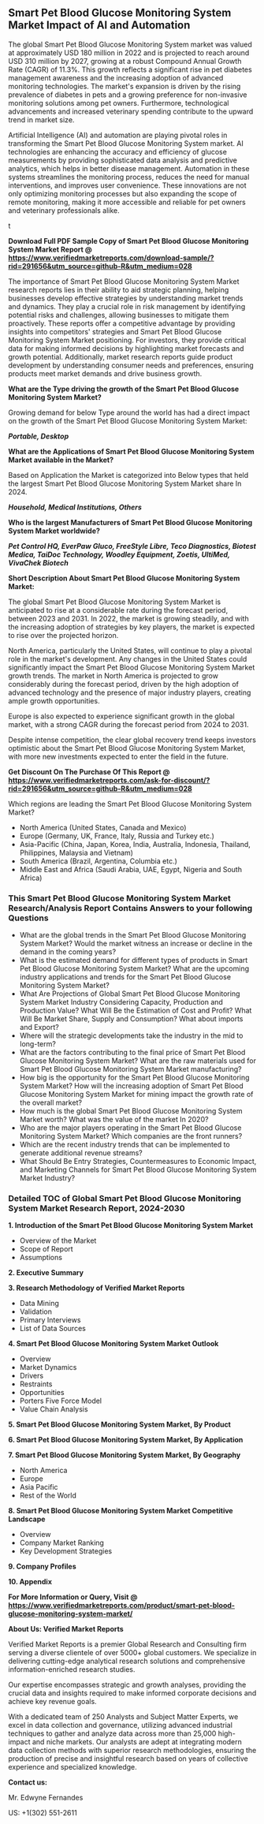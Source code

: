 <h2>Smart Pet Blood Glucose Monitoring System Market Impact of AI and Automation</h2><p>The global Smart Pet Blood Glucose Monitoring System market was valued at approximately USD 180 million in 2022 and is projected to reach around USD 310 million by 2027, growing at a robust Compound Annual Growth Rate (CAGR) of 11.3%. This growth reflects a significant rise in pet diabetes management awareness and the increasing adoption of advanced monitoring technologies. The market's expansion is driven by the rising prevalence of diabetes in pets and a growing preference for non-invasive monitoring solutions among pet owners. Furthermore, technological advancements and increased veterinary spending contribute to the upward trend in market size.</p><p>Artificial Intelligence (AI) and automation are playing pivotal roles in transforming the Smart Pet Blood Glucose Monitoring System market. AI technologies are enhancing the accuracy and efficiency of glucose measurements by providing sophisticated data analysis and predictive analytics, which helps in better disease management. Automation in these systems streamlines the monitoring process, reduces the need for manual interventions, and improves user convenience. These innovations are not only optimizing monitoring processes but also expanding the scope of remote monitoring, making it more accessible and reliable for pet owners and veterinary professionals alike.</p>t</p><p id="" class=""><strong>Download Full PDF Sample Copy of Smart Pet Blood Glucose Monitoring System Market Report @ <a href="https://www.verifiedmarketreports.com/download-sample/?rid=291656&utm_source=github-R&utm_medium=028" target="_blank">https://www.verifiedmarketreports.com/download-sample/?rid=291656&utm_source=github-R&utm_medium=028</a></strong></p><p>The importance of&nbsp;Smart Pet Blood Glucose Monitoring System Market research reports lies in their ability to aid strategic planning, helping businesses develop effective strategies by understanding market trends and dynamics. They play a crucial role in risk management by identifying potential risks and challenges, allowing businesses to mitigate them proactively. These reports offer a competitive advantage by providing insights into competitors' strategies and Smart Pet Blood Glucose Monitoring System Market positioning. For investors, they provide critical data for making informed decisions by highlighting market forecasts and growth potential. Additionally, market research reports guide product development by understanding consumer needs and preferences, ensuring products meet market demands and drive business growth.</p><p><strong>What are the&nbsp;Type driving the growth of the Smart Pet Blood Glucose Monitoring System Market?</strong></p><p id="" class="">Growing demand for below Type around the world has had a direct impact on the growth of the Smart Pet Blood Glucose Monitoring System Market:</p><em><strong>Portable, Desktop</strong></em></p><strong>What are the&nbsp;Applications&nbsp;of Smart Pet Blood Glucose Monitoring System Market available in the Market?</strong></p><p id="" class="">Based on Application the Market is categorized into Below types that held the largest Smart Pet Blood Glucose Monitoring System Market share In 2024.</p><em><strong>Household, Medical Institutions, Others</strong></em></p><strong>Who is the largest Manufacturers of Smart Pet Blood Glucose Monitoring System Market worldwide?</strong></p><p><em><strong>Pet Control HQ, EverPaw Gluco, FreeStyle Libre, Teco Diagnostics, Biotest Medica, TaiDoc Technology, Woodley Equipment, Zoetis, UltiMed, VivaChek Biotech</strong></em></p><p id="" class=""><strong>Short Description About Smart Pet Blood Glucose Monitoring System Market:</strong></p><p>The global Smart Pet Blood Glucose Monitoring System Market is anticipated to rise at a considerable rate during the forecast period, between 2023 and 2031. In 2022, the market is growing steadily, and with the increasing adoption of strategies by key players, the market is expected to rise over the projected horizon.</p><p>North America, particularly the United States, will continue to play a pivotal role in the market's development. Any changes in the United States could significantly impact the Smart Pet Blood Glucose Monitoring System Market growth trends. The market in North America is projected to grow considerably during the forecast period, driven by the high adoption of advanced technology and the presence of major industry players, creating ample growth opportunities.</p><p>Europe is also expected to experience significant growth in the global market, with a strong CAGR during the forecast period from 2024 to 2031.</p><p>Despite intense competition, the clear global recovery trend keeps investors optimistic about the Smart Pet Blood Glucose Monitoring System Market, with more new investments expected to enter the field in the future.</p><p id="" class=""><strong>Get Discount On The Purchase Of This Report @ <a href="https://www.verifiedmarketreports.com/ask-for-discount/?rid=291656&utm_source=github-R&utm_medium=028" target="_blank">https://www.verifiedmarketreports.com/ask-for-discount/?rid=291656&utm_source=github-R&utm_medium=028</a></strong></p>Which regions are leading the Smart Pet Blood Glucose Monitoring System Market?</p><ul><li>North America (United States, Canada and Mexico)</li><li>Europe (Germany, UK, France, Italy, Russia and Turkey etc.)</li><li>Asia-Pacific (China, Japan, Korea, India, Australia, Indonesia, Thailand, Philippines, Malaysia and Vietnam)</li><li>South America (Brazil, Argentina, Columbia etc.)</li><li>Middle East and Africa (Saudi Arabia, UAE, Egypt, Nigeria and South Africa)</li></ul><h3 id="" class="">This Smart Pet Blood Glucose Monitoring System Market Research/Analysis Report Contains Answers to your following Questions</h3><ul><li>What are the global trends in the Smart Pet Blood Glucose Monitoring System Market? Would the market witness an increase or decline in the demand in the coming years?</li><li>What is the estimated demand for different types of products in Smart Pet Blood Glucose Monitoring System Market? What are the upcoming industry applications and trends for the Smart Pet Blood Glucose Monitoring System Market?</li><li>What Are Projections of Global Smart Pet Blood Glucose Monitoring System Market Industry Considering Capacity, Production and Production Value? What Will Be the Estimation of Cost and Profit? What Will Be Market Share, Supply and Consumption? What about imports and Export?</li><li>Where will the strategic developments take the industry in the mid to long-term?</li><li>What are the factors contributing to the final price of Smart Pet Blood Glucose Monitoring System Market? What are the raw materials used for Smart Pet Blood Glucose Monitoring System Market manufacturing?</li><li>How big is the opportunity for the Smart Pet Blood Glucose Monitoring System Market? How will the increasing adoption of Smart Pet Blood Glucose Monitoring System Market for mining impact the growth rate of the overall market?</li><li>How much is the global Smart Pet Blood Glucose Monitoring System Market worth? What was the value of the market In 2020?</li><li>Who are the major players operating in the Smart Pet Blood Glucose Monitoring System Market? Which companies are the front runners?</li><li>Which are the recent industry trends that can be implemented to generate additional revenue streams?</li><li>What Should Be Entry Strategies, Countermeasures to Economic Impact, and Marketing Channels for Smart Pet Blood Glucose Monitoring System Market Industry?</li></ul><h3 id="" class="">Detailed TOC of Global Smart Pet Blood Glucose Monitoring System Market Research Report, 2024-2030</h3><p id="" class=""><strong>1. Introduction of the Smart Pet Blood Glucose Monitoring System Market</strong></p><ul><li>Overview of the Market</li><li>Scope of Report</li><li>Assumptions</li></ul><p id="" class=""><strong>2. Executive Summary</strong></p><p id="" class=""><strong>3. Research Methodology of Verified Market Reports</strong></p><ul><li>Data Mining</li><li>Validation</li><li>Primary Interviews</li><li>List of Data Sources</li></ul><p id="" class=""><strong>4. Smart Pet Blood Glucose Monitoring System Market Outlook</strong></p><ul><li>Overview</li><li>Market Dynamics</li><li>Drivers</li><li>Restraints</li><li>Opportunities</li><li>Porters Five Force Model</li><li>Value Chain Analysis</li></ul><p id="" class=""><strong>5. Smart Pet Blood Glucose Monitoring System Market, By Product</strong></p><p id="" class=""><strong>6. Smart Pet Blood Glucose Monitoring System Market, By Application</strong></p><p id="" class=""><strong>7. Smart Pet Blood Glucose Monitoring System Market, By Geography</strong></p><ul><li>North America</li><li>Europe</li><li>Asia Pacific</li><li>Rest of the World</li></ul><p id="" class=""><strong>8. Smart Pet Blood Glucose Monitoring System Market Competitive Landscape</strong></p><ul><li>Overview</li><li>Company Market Ranking</li><li>Key Development Strategies</li></ul><p id="" class=""><strong>9. Company Profiles</strong></p><p id="" class=""><strong>10. Appendix</strong></p><p id="" class=""><strong>For More Information or Query, Visit @ <a href="https://www.verifiedmarketreports.com/product/smart-pet-blood-glucose-monitoring-system-market/" target="_blank">https://www.verifiedmarketreports.com/product/smart-pet-blood-glucose-monitoring-system-market/</a></strong></p><p id="" class=""><strong>About Us: Verified Market Reports</strong></p><p id="" class="">Verified Market Reports is a premier Global Research and Consulting firm serving a diverse clientele of over 5000+ global customers. We specialize in delivering cutting-edge analytical research solutions and comprehensive information-enriched research studies.</p><p id="" class="">Our expertise encompasses strategic and growth analyses, providing the crucial data and insights required to make informed corporate decisions and achieve key revenue goals.</p><p id="" class="">With a dedicated team of 250 Analysts and Subject Matter Experts, we excel in data collection and governance, utilizing advanced industrial techniques to gather and analyze data across more than 25,000 high-impact and niche markets. Our analysts are adept at integrating modern data collection methods with superior research methodologies, ensuring the production of precise and insightful research based on years of collective experience and specialized knowledge.</p><p id="" class=""><strong>Contact us:</strong></p><p id="" class="">Mr. Edwyne Fernandes</p><p id="" class="">US: +1(302) 551-2611</p>